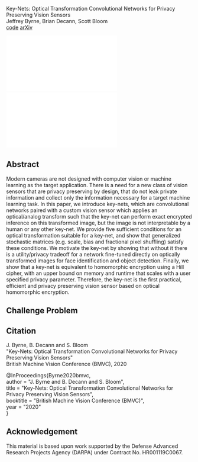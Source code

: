 Key-Nets: Optical Transformation Convolutional Networks for Privacy Preserving Vision Sensors  
Jeffrey Byrne, Brian Decann, Scott Bloom  
[code](https://github.com/visym/keynet) [arXiv](http://arxiv.org)    

![Keynet1](docs/keynet_overview_two.pdf)
![Keynet2](docs/keynet_convnet_comparison_v2.pdf)


## Abstract

Modern cameras are not designed with computer vision or machine learning as the target application.  There is a need for a new class of vision sensors that are privacy preserving by design, that do not leak private information and collect only the information necessary for a target machine learning task.   In this paper, we introduce key-nets, which are convolutional networks paired with a custom vision sensor which applies an optical/analog transform such that the key-net can perform exact encrypted inference on this transformed image, but the image is not interpretable by a human or any other key-net.  We provide five sufficient conditions for an optical transformation suitable for a key-net, and show that generalized stochastic matrices (e.g. scale, bias and fractional pixel shuffling) satisfy these conditions.  We motivate the key-net by showing that without it there is a utility/privacy tradeoff for a network fine-tuned directly on optically transformed images for face identification and object detection. Finally, we show that a key-net is equivalent to homomorphic encryption using a Hill cipher, with an upper bound on memory and runtime that scales with a user specified privacy parameter. Therefore, the key-net is the first practical, efficient and privacy preserving vision sensor based on optical homomorphic encryption.

## Challenge Problem



## Citation
	
J. Byrne, B. Decann and S. Bloom  
"Key-Nets: Optical Transformation Convolutional Networks for Privacy Preserving Vision Sensors"  
British Machine Vision Conference (BMVC), 2020  

@InProceedings{Byrne2020bmvc,  
author       = "J. Byrne and B. Decann and S. Bloom",  
title        = "Key-Nets: Optical Transformation Convolutional Networks for Privacy Preserving Vision Sensors",  
booktitle    = "British Machine Vision Conference (BMVC)",  
year         = "2020"  
}


## Acknowledgement

This material is based upon work supported by the Defense Advanced Research Projects Agency (DARPA) under Contract No. HR001119C0067. 


